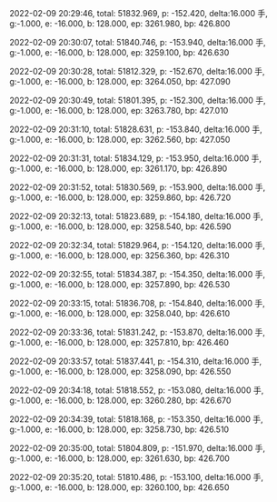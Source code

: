 2022-02-09 20:29:46, total: 51832.969, p: -152.420, delta:16.000 手, g:-1.000, e: -16.000, b: 128.000, ep: 3261.980, bp: 426.800

2022-02-09 20:30:07, total: 51840.746, p: -153.940, delta:16.000 手, g:-1.000, e: -16.000, b: 128.000, ep: 3259.100, bp: 426.630

2022-02-09 20:30:28, total: 51812.329, p: -152.670, delta:16.000 手, g:-1.000, e: -16.000, b: 128.000, ep: 3264.050, bp: 427.090

2022-02-09 20:30:49, total: 51801.395, p: -152.300, delta:16.000 手, g:-1.000, e: -16.000, b: 128.000, ep: 3263.780, bp: 427.010

2022-02-09 20:31:10, total: 51828.631, p: -153.840, delta:16.000 手, g:-1.000, e: -16.000, b: 128.000, ep: 3262.560, bp: 427.050

2022-02-09 20:31:31, total: 51834.129, p: -153.950, delta:16.000 手, g:-1.000, e: -16.000, b: 128.000, ep: 3261.170, bp: 426.890

2022-02-09 20:31:52, total: 51830.569, p: -153.900, delta:16.000 手, g:-1.000, e: -16.000, b: 128.000, ep: 3259.860, bp: 426.720

2022-02-09 20:32:13, total: 51823.689, p: -154.180, delta:16.000 手, g:-1.000, e: -16.000, b: 128.000, ep: 3258.540, bp: 426.590

2022-02-09 20:32:34, total: 51829.964, p: -154.120, delta:16.000 手, g:-1.000, e: -16.000, b: 128.000, ep: 3256.360, bp: 426.310

2022-02-09 20:32:55, total: 51834.387, p: -154.350, delta:16.000 手, g:-1.000, e: -16.000, b: 128.000, ep: 3257.890, bp: 426.530

2022-02-09 20:33:15, total: 51836.708, p: -154.840, delta:16.000 手, g:-1.000, e: -16.000, b: 128.000, ep: 3258.040, bp: 426.610

2022-02-09 20:33:36, total: 51831.242, p: -153.870, delta:16.000 手, g:-1.000, e: -16.000, b: 128.000, ep: 3257.810, bp: 426.460

2022-02-09 20:33:57, total: 51837.441, p: -154.310, delta:16.000 手, g:-1.000, e: -16.000, b: 128.000, ep: 3258.090, bp: 426.550

2022-02-09 20:34:18, total: 51818.552, p: -153.080, delta:16.000 手, g:-1.000, e: -16.000, b: 128.000, ep: 3260.280, bp: 426.670

2022-02-09 20:34:39, total: 51818.168, p: -153.350, delta:16.000 手, g:-1.000, e: -16.000, b: 128.000, ep: 3258.730, bp: 426.510

2022-02-09 20:35:00, total: 51804.809, p: -151.970, delta:16.000 手, g:-1.000, e: -16.000, b: 128.000, ep: 3261.630, bp: 426.700

2022-02-09 20:35:20, total: 51810.486, p: -153.100, delta:16.000 手, g:-1.000, e: -16.000, b: 128.000, ep: 3260.100, bp: 426.650